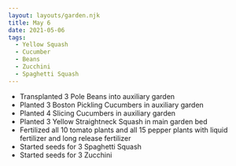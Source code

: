 ```yaml
---
layout: layouts/garden.njk
title: May 6
date: 2021-05-06
tags:
  - Yellow Squash
  - Cucumber
  - Beans
  - Zucchini
  - Spaghetti Squash
---
```

* Transplanted 3 Pole Beans into auxiliary garden
* Planted 3 Boston Pickling Cucumbers in auxiliary garden
* Planted 4 Slicing Cucumbers in auxiliary garden
* Planted 3 Yellow Straightneck Squash in main garden bed
* Fertilized all 10 tomato plants and all 15 pepper plants with liquid fertilizer and long release fertilizer
* Started seeds for 3 Spaghetti Squash
* Started seeds for 3 Zucchini